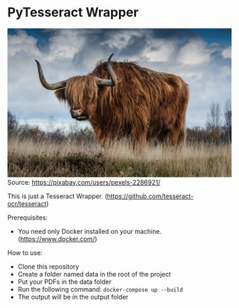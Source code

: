 # PyTesseract Wrapper

![Image from Pexel](pexels-pixabay-144234.jpeg)
Source: https://pixabay.com/users/pexels-2286921/

  
  
This is just a Tesseract Wrapper. (https://github.com/tesseract-ocr/tesseract)



Prerequisites:
- You need only Docker installed on your machine. (https://www.docker.com/)

How to use:
- Clone this repository
- Create a folder named data in the root of the project
- Put your PDFs in the data folder
- Run the following command: `docker-compose up --build`
- The output will be in the output folder
